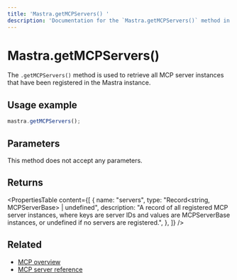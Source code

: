```yaml
---
title: 'Mastra.getMCPServers() '
description: 'Documentation for the `Mastra.getMCPServers()` method in Mastra, which retrieves all registered MCP server instances.'
---
```


# Mastra.getMCPServers()

The `.getMCPServers()` method is used to retrieve all MCP server instances that have been registered in the Mastra instance.

## Usage example

```typescript copy
mastra.getMCPServers();
```

## Parameters

This method does not accept any parameters.

## Returns

<PropertiesTable
content={[
{
name: "servers",
type: "Record<string, MCPServerBase> | undefined",
description: "A record of all registered MCP server instances, where keys are server IDs and values are MCPServerBase instances, or undefined if no servers are registered.",
},
]}
/>

## Related

- [MCP overview](../../docs/tools-mcp/mcp-overview)
- [MCP server reference](../../reference/tools/mcp-server)
